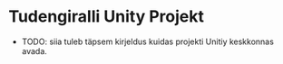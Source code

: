   # Tudengiralli Unity Projekt
  
 - TODO: siia tuleb täpsem kirjeldus kuidas projekti Unitiy keskkonnas avada.
